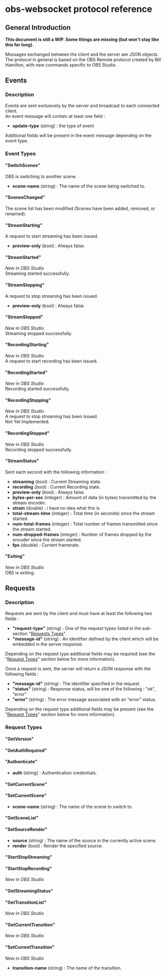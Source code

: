 obs-websocket protocol reference
================================

## General Introduction
**This document is still a WIP. Some things are missing (but won't stay like this for long).**

Messages exchanged between the client and the server are JSON objects.  
The protocol in general is based on the OBS Remote protocol created by Bill Hamilton, with new commands specific to OBS Studio.

## Events

### Description
Events are sent exclusively by the server and broadcast to each connected client.  
An event message will contain at least one field :
- **update-type** (string) : the type of event  

Additional fields will be present in the event message depending on the event type.

### Event Types
#### "SwitchScenes"
OBS is switching to another scene.
- **scene-name** (string) : The name of the scene being switched to.

#### "ScenesChanged"
The scene list has been modified (Scenes have been added, removed, or renamed).

#### "StreamStarting"
A request to start streaming has been issued.
- **preview-only** (bool) : Always false.

#### "StreamStarted"
*New in OBS Studio*  
Streaming started successfully.

#### "StreamStopping"
A request to stop streaming has been issued.
- **preview-only** (bool) : Always false.

#### "StreamStopped"
*New in OBS Studio*  
Streaming stopped successfully.

#### "RecordingStarting"
*New in OBS Studio*  
A request to start recording has been issued.

#### "RecordingStarted"
*New in OBS Studio*  
Recording started successfully.

#### "RecordingStopping"
*New in OBS Studio*  
A request to stop streaming has been issued.  
Not Yet Implemented.

#### "RecordingStopped"
*New in OBS Studio*  
Recording stopped successfully.

#### "StreamStatus"
Sent each second with the following information :  
- **streaming** (bool) : Current Streaming state.
- **recording** (bool) : Current Recording state.
- **preview-only** (bool) : Always false.
- **bytes-per-sec** (integer) : Amount of data (in bytes) transmitted by the stream encoder.
- **strain** (double) : i have no idea what this is
- **total-stream-time** (integer) : Total time (in seconds) since the stream started.
- **num-total-frames** (integer) : Total number of frames transmitted since the stream started.
- **num-dropped-frames** (integer) : Number of frames dropped by the encoder since the stream started.
- **fps** (double) : Current framerate.

#### "Exiting"
*New in OBS Studio*  
OBS is exiting.

## Requests

### Description
Requests are sent by the client and must have at least the following two fields :  
- **"request-type"** (string) : One of the request types listed in the sub-section "[Requests Types](#request-types)".
- **"message-id"** (string) : An identifier defined by the client which will be embedded in the server response.  

Depending on the request type additional fields may be required (see the "[Request Types](#request-types)" section below for more information).

Once a request is sent, the server will return a JSON response with the following fields :  
- **"message-id"** (string) : The identifier specified in the request.
- **"status"** (string) : Response status, will be one of the following : "ok", "error"
- **"error"** (string) : The error message associated with an "error" status.  

Depending on the request type additional fields may be present (see the "[Request Types](#request-types)" section below for more information).

### Request Types
#### "GetVersion"
#### "GetAuthRequired"
#### "Authenticate"
- **auth** (string) : Authentication credentials.

#### "GetCurrentScene"
#### "SetCurrentScene"
- **scene-name** (string) : The name of the scene to switch to.

#### "GetSceneList"
#### "SetSourceRender"
- **source** (string) : The name of the source in the currently active scene.
- **render** (bool) : Render the specified source.

#### "StartStopStreaming"
#### "StartStopRecording"
*New in OBS Studio*  
#### "GetStreamingStatus"
#### "GetTransitionList"
*New in OBS Studio*  
#### "GetCurrentTransition"
*New in OBS Studio*  
#### "SetCurrentTransition"
*New in OBS Studio*  
- **transition-name** (string) : The name of the transition.
